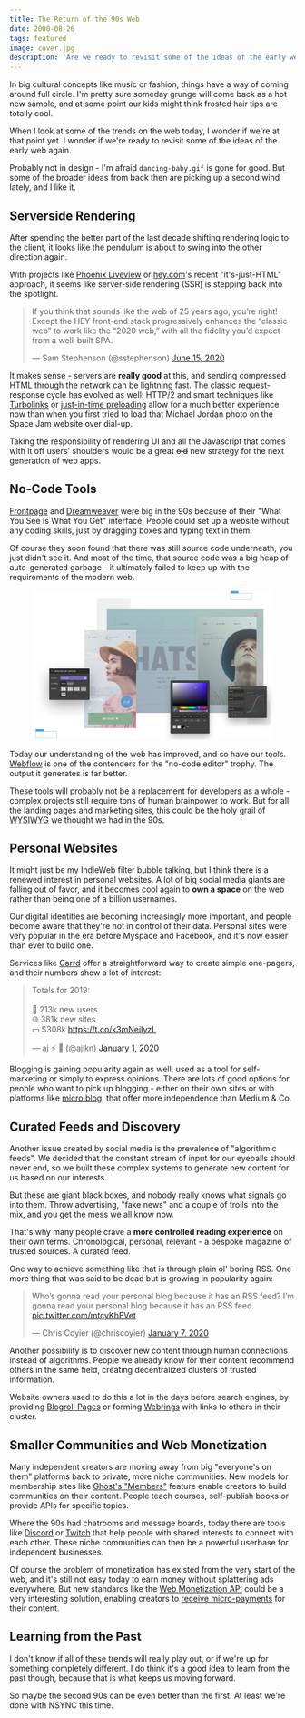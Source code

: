 ```yaml
---
title: The Return of the 90s Web
date: 2000-08-26
tags: featured
image: cover.jpg
description: 'Are we ready to revisit some of the ideas of the early web again? There are trends that suggest we might just have come full circle - and I like it.'
---
```


<p class="lead">In big cultural concepts like music or fashion, things have a way of coming around full circle.
I'm pretty sure someday grunge will come back as a hot new sample, and at some point our kids might think frosted hair tips are totally cool.</p>

When I look at some of the trends on the web today, I wonder if we're at that point yet. I wonder if we're ready to revisit some of the ideas of the early web again.

Probably not in design - I'm afraid `dancing-baby.gif` is gone for good. But some of the broader ideas from back then are picking up a second wind lately, and I like it.

## Serverside Rendering

After spending the better part of the last decade shifting rendering logic to the client, it looks like the pendulum is about to swing into the other direction again.

With projects like [Phoenix Liveview](https://www.phoenixframework.org/) or [hey.com](https://hey.com/how-it-works/)'s recent "it's-just-HTML" approach, it seems like server-side rendering (SSR) is stepping back into the spotlight.

<blockquote class="twitter-tweet"><p lang="en" dir="ltr">If you think that sounds like the web of 25 years ago, you’re right! Except the HEY front-end stack progressively enhances the “classic web” to work like the “2020 web,” with all the fidelity you’d expect from a well-built SPA.</p>&mdash; Sam Stephenson (@sstephenson) <a href="https://twitter.com/sstephenson/status/1272608171056680960?ref_src=twsrc%5Etfw">June 15, 2020</a></blockquote>

It makes sense - servers are **really good** at this, and sending compressed HTML through the network can be lightning fast. The classic request-response cycle has evolved as well: HTTP/2 and smart techniques like [Turbolinks](https://github.com/turbolinks/turbolinks) or [just-in-time preloading](https://instant.page/) allow for a much better experience now than when you first tried to load that Michael Jordan photo on the Space Jam website over dial-up.

Taking the responsibility of rendering UI and all the Javascript that comes with it off users' shoulders would be a great ~~old~~ new strategy for the next generation of web apps.

## No-Code Tools

[Frontpage](https://en.wikipedia.org/wiki/Microsoft_FrontPage) and [Dreamweaver](https://en.wikipedia.org/wiki/Adobe_Dreamweaver) were big in the 90s because of their "What You See Is What You Get" interface. People could set up a website without any coding skills, just by dragging boxes and typing text in them.

Of course they soon found that there was still source code underneath, you just didn't see it. And most of the time, that source code was a big heap of auto-generated garbage - it ultimately failed to keep up with the requirements of the modern web.

<figure class="extend">
    <a href="https://webflow.com" rel="noopener noreferrer" target="_blank">
        <img src="webflow.jpg" alt="the webflow interface, different design widgets and controls" loading="lazy" />
    </a>
</figure>

Today our understanding of the web has improved, and so have our tools. [Webflow](https://webflow.com/) is one of the contenders for the "no-code editor" trophy. The output it generates is far better.

These tools will probably not be a replacement for developers as a whole - complex projects still require tons of human brainpower to work. But for all the landing pages and marketing sites, this could be the holy grail of <abbr title="What you see is what you get">WYSIWYG</abbr> we thought we had in the 90s.

## Personal Websites

It might just be my IndieWeb filter bubble talking, but I think there is a renewed interest in personal websites. A lot of big social media giants are falling out of favor, and it becomes cool again to **own a space** on the web rather than being one of a billion usernames.

Our digital identities are becoming increasingly more important, and people become aware that they're not in control of their data. Personal sites were very popular in the era before Myspace and Facebook, and it's now easier than ever to build one.

Services like [Carrd](https://carrd.co/) offer a straightforward way to create simple one-pagers, and their numbers show a lot of interest:

<blockquote class="twitter-tweet"><p lang="en" dir="ltr">Totals for 2019:<br><br>🙋 213k new users<br>🌐 381k new sites<br>💵 $308k <a href="https://t.co/k3mNeiIyzL">https://t.co/k3mNeiIyzL</a></p>&mdash; aj ⚡️ 🍜 (@ajlkn) <a href="https://twitter.com/ajlkn/status/1212418595763998720?ref_src=twsrc%5Etfw">January 1, 2020</a></blockquote>

Blogging is gaining popularity again as well, used as a tool for self-marketing or simply to express opinions. There are lots of good options for people who want to pick up blogging - either on their own sites or with platforms like [micro.blog](http://micro.blog/), that offer more independence than Medium & Co.

## Curated Feeds and Discovery

Another issue created by social media is the prevalence of "algorithmic feeds". We decided that the constant stream of input for our eyeballs should never end, so we built these complex systems to generate new content for us based on our interests.

But these are giant black boxes, and nobody really knows what signals go into them. Throw advertising, "fake news" and a couple of trolls into the mix, and you get the mess we all know now.

That's why many people crave a **more controlled reading experience** on their own terms. Chronological, personal, relevant - a bespoke magazine of trusted sources. A curated feed.

One way to achieve something like that is through plain ol' boring RSS. One more thing that was said to be dead but is growing in popularity again:

<blockquote class="twitter-tweet"><p lang="en" dir="ltr">Who’s gonna read your personal blog because it has an RSS feed? I’m gonna read your personal blog because it has an RSS feed. <a href="https://t.co/mtcyKhEVet">pic.twitter.com/mtcyKhEVet</a></p>&mdash; Chris Coyier (@chriscoyier) <a href="https://twitter.com/chriscoyier/status/1214606808125341696?ref_src=twsrc%5Etfw">January 7, 2020</a></blockquote>

Another possibility is to discover new content through human connections instead of algorithms. People we already know for their content recommend others in the same field, creating decentralized clusters of trusted information.

Website owners used to do this a lot in the days before search engines, by providing [Blogroll Pages](/blogroll/) or forming [Webrings](https://en.wikipedia.org/wiki/Webring) with links to others in their cluster.

## Smaller Communities and Web Monetization

Many independent creators are moving away from big "everyone's on them" platforms back to private, more niche communities. New models for membership sites like [Ghost's "Members"](https://ghost.org/members/) feature enable creators to build communities on their content. People teach courses, self-publish books or provide APIs for specific topics.

Where the 90s had chatrooms and message boards, today there are tools like [Discord](https://discord.com/) or [Twitch](https://www.twitch.tv/) that help people with shared interests to connect with each other. These niche communities can then be a powerful userbase for independent businesses.

Of course the problem of monetization has existed from the very start of the web, and it's still not easy today to earn money without splattering ads everywhere. But new standards like the [Web Monetization API](https://webmonetization.org/) could be a very interesting solution, enabling creators to [receive micro-payments](https://coil.com/) for their content.

## Learning from the Past

I don't know if all of these trends will really play out, or if we're up for something completely different. I do think it's a good idea to learn from the past though, because that is what keeps us moving forward.

So maybe the second 90s can be even better than the first. At least we're done with NSYNC this time.

